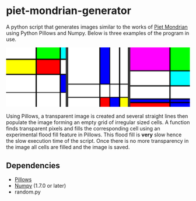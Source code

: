 # piet-mondrian-generator

A python script that generates images similar to the works of [Piet Mondrian](https://en.wikipedia.org/wiki/Piet_Mondrian) using Python Pillows and Numpy. Below is three examples of the program in use.

![Three examples of images generated by piet-mondrian-generator](readme.assets/examples.png)

Using Pillows, a transparent image is created and several straight lines then populate the image forming an empty grid of irregular sized cells. A function finds transparent pixels and fills the corresponding cell using an experimental flood fill feature in Pillows. This flood fill is **very** slow hence the slow execution time of the script. Once there is no more transparency in the image all cells are filled and the image is saved. 

## Dependencies

* [Pillows](https://github.com/python-pillow/Pillow)
* [Numpy](https://github.com/numpy/numpy) (1.7.0 or later)
* random.py